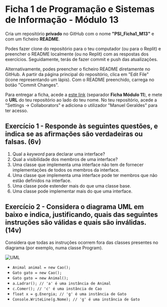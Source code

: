 # Ficha 1 de Programação e Sistemas de Informação - Módulo 13

Cria um repositório **privado** no GitHub com o nome **"PSI_Ficha1_M13"** e com um ficheiro **README**.

Podes fazer clone do repositório para o teu computador (ou para o Replit) e preencher o README localmente (ou no Replit) com as respostas dos exercícios. Seguidamente, terás de fazer commit e push das atualizações.

Alternativamente, podes preencher o ficheiro README diretamente no GitHub. A partir da página principal do repositório, clica em "Edit File" (ícone representando um lápis). Com o README preenchido, carrega no botão "Commit Changes".

Para entregar a ficha, acede a [este link](https://docs.google.com/spreadsheets/d/1DrdGnICVAA8q9bs9_LAURFKoReAO7jJGB8qqvUWacL0/edit?usp=sharing) (separador **Ficha Módulo 11**), e mete o **URL** do teu repositório ao lado do teu nome.
No teu repositório, acede a "Settings -> Collaborators" e adiciona o utilizador "Manuel Geraldes" para ter acesso.

## Exercício 1 - Responde às seguintes questões, e indica se as afirmações são verdadeiras ou falsas. (6v)

1. Qual a *keyword* para declarar uma interface?
2. Qual a visibilidade dos membros de uma interface?
3. Uma classe que implementa uma interface não tem de fornecer implementações de todos os membros da interface.
4. Uma classe que implementa uma interface pode ter membros que não estão definidos na interface.
5. Uma classe pode estender mais do que uma classe base.
6. Uma classe pode implementar mais do que uma interface.


## Exercício 2 - Considera o diagrama UML em baixo e indica, justificando, quais das seguintes instruções são válidas e quais são inválidas. (14v)
Considera que todas as instruções ocorrem fora das classes presentes no diagrama (por exemplo, numa classe Program).

![UML](uml.png)

* `Animal animal = new Cao();`
* `Gato gato = new Cao();`
* `Gato gato = new Animal();`
* `a.Ladrar(); // 'a' é uma instância de Animal`
* `c.Comer(); // 'c' é uma instância de Cao`
* `float x = g.Energia; // 'g' é uma instância de Gato`
* `Console.WriteLine(g.Nome); // 'g' é uma instância de Gato`
